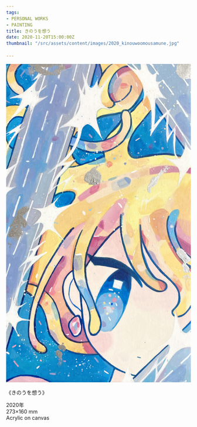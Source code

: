 ```yaml
---
tags:
- PERSONAL WORKS
- PAINTING
title: きのうを想う
date: 2020-11-20T15:00:00Z
thumbnail: "/src/assets/content/images/2020_kinouwoomousamune.jpg"

---
```

![](/src/assets/content/images/2020_kinouwoomous.jpg)

《きのうを想う》

2020年  
273×160 mm  
Acrylic on canvas